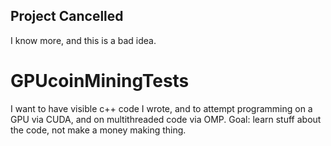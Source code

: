 ## Project Cancelled
I know more, and this is a bad idea.


# GPUcoinMiningTests
I want to have visible c++ code I wrote, and to attempt programming on a GPU via CUDA, and on multithreaded code via OMP. Goal: learn stuff about the code, not make a money making thing.
